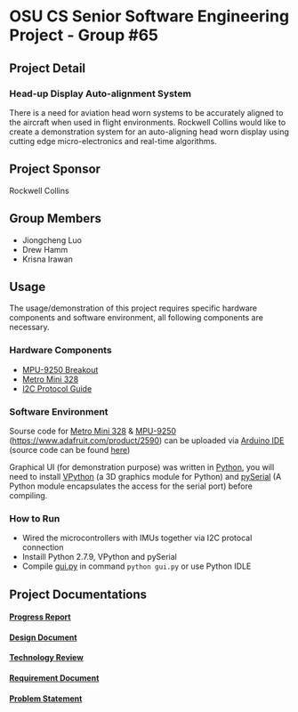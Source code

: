 # OSU CS Senior Software Engineering Project - Group #65

## Project Detail
### Head-up Display Auto-alignment System
There is a need for aviation head worn systems to be accurately aligned to the aircraft when used in flight environments. Rockwell Collins would like to create a demonstration system for an auto-aligning head worn display using cutting edge micro-electronics and real-time algorithms.

## Project Sponsor
Rockwell Collins


## Group Members
  * Jiongcheng Luo
  * Drew Hamm
  * Krisna Irawan

## Usage
The usage/demonstration of this project requires specific hardware components and software environment, all following components are necessary.

 ### Hardware Components
 * [MPU-9250 Breakout](https://www.sparkfun.com/products/13762)
 * [Metro Mini 328](https://www.adafruit.com/product/2590)
 * [I2C Protocol Guide](http://www.byteparadigm.com/applications/introduction-to-i2c-and-spi-protocols/)
 

 ### Software Environment
Sourse code for [Metro Mini 328](https://www.adafruit.com/product/2590) & [MPU-9250](https://www.sparkfun.com/products/13762) (https://www.adafruit.com/product/2590) can be uploaded via [Arduino IDE](https://www.arduino.cc/en/Main/Software) (source code can be found [here](https://github.com/gijoncheng/CapstoneProject-OSU-65/tree/master/src/Auto_Alignment))
 
Graphical UI (for demonstration purpose) was written in [Python](https://www.python.org/downloads/release/python-279/), you will need to install [VPython](https://github.com/pyserial/pyserial) (a 3D graphics module for Python) and [pySerial](https://github.com/pyserial/pyserial) (A Python module encapsulates the access for the serial port) before compiling.

### How to Run
* Wired the microcontrollers with IMUs together via I2C protocal connection
* Instaill Python 2.7.9, VPython and pySerial
* Compile [gui.py](https://github.com/gijoncheng/CapstoneProject-OSU-65/tree/master/src/3D_sim_gui) in command ``python gui.py`` or use Python IDLE 

 
 
 

## Project Documentations
<h4><a href="https://github.com/gijoncheng/CapstoneProject-OSU-65/blob/master/progress_report/main.pdf">Progress Report</a></h4>
<h4><a href="https://github.com/gijoncheng/CapstoneProject-OSU-65/blob/master/design_document/main.pdf">Design Document</a></h4>
<h4><a href="https://github.com/gijoncheng/CapstoneProject-OSU-65/blob/master/tech_review/main.pdf">Technology Review</a></h4>
<h4><a href="https://github.com/gijoncheng/CapstoneProject-OSU-65/blob/master/requirement_document/main.pdf">Requirement Document</a></h4>
<h4><a href="https://github.com/gijoncheng/CapstoneProject-OSU-65/blob/master/problem_statement/problem-statement.pdf">Problem Statement</a></h4>
